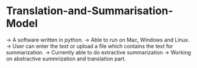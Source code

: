 # Translation-and-Summarisation-Model
-> A software written in python. -> Able to run on Mac, Windows and Linux. -> User can enter the text or upload a file which contains the text for summarization. -> Currently able to do extractive summarization -> Working on abstractive summrization and translation part.
